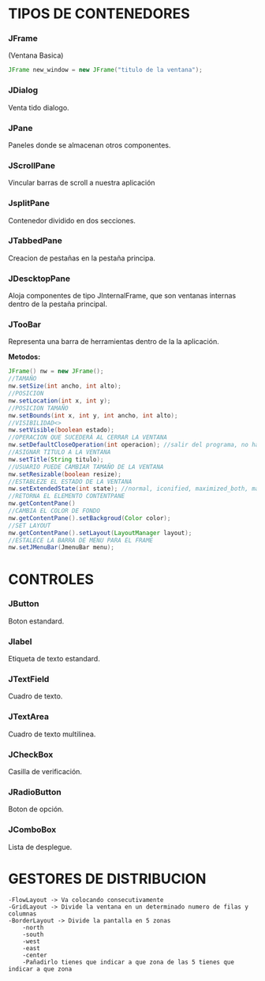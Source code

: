 # TIPOS DE CONTENEDORES
### JFrame 
(Ventana Basica)
```java
JFrame new_window = new JFrame("titulo de la ventana");
```
### JDialog 	
Venta tido dialogo.

### JPane
Paneles donde se almacenan otros componentes.

### JScrollPane
Vincular barras de scroll a nuestra aplicación

### JsplitPane
Contenedor dividido en dos secciones.

### JTabbedPane
Creacion de pestañas en la pestaña principa.

### JDescktopPane 
Aloja componentes de tipo JInternalFrame, que son ventanas internas dentro de la pestaña principal.

### JTooBar 
Representa una barra de herramientas dentro de la la aplicación. 

**Metodos:**
```java
JFrame() nw = new JFrame();
//TAMAÑO
nw.setSize(int ancho, int alto);
//POSICION
nw.setLocation(int x, int y);
//POSICION TAMAÑO
nw.setBounds(int x, int y, int ancho, int alto);
//VISIBILIDAD<>
nw.setVisible(boolean estado);
//OPERACION QUE SUCEDERÁ AL CERRAR LA VENTANA
nw.setDefaultCloseOperation(int operacion); //salir del programa, no hacer nada, ocultar la ventana, liberar recursos de la ventana
//ASIGNAR TITULO A LA VENTANA
nw.setTitle(String titulo);
//USUARIO PUEDE CAMBIAR TAMAÑO DE LA VENTANA
nw.setResizable(boolean resize);
//ESTABLEZE EL ESTADO DE LA VENTANA 
nw.setExtendedState(int state); //normal, iconified, maximized_both, maximized_horiz, maximized_vert
//RETORNA EL ELEMENTO CONTENTPANE
nw.getContentPane()
//CAMBIA EL COLOR DE FONDO
nw.getContentPane().setBackgroud(Color color);
//SET LAYOUT
nw.getContentPane().setLayout(LayoutManager layout);
//ESTALECE LA BARRA DE MENU PARA EL FRAME
nw.setJMenuBar(JmenuBar menu);
```

# CONTROLES
### JButton
Boton estandard.
### Jlabel
Etiqueta de texto estandard.
### JTextField
Cuadro de texto.
### JTextArea
Cuadro de texto multilinea.
### JCheckBox
Casilla de verificación.
### JRadioButton
Boton de opción.
### JComboBox
Lista de desplegue.



# GESTORES DE DISTRIBUCION
	-FlowLayout -> Va colocando consecutivamente
	-GridLayout -> Divide la ventana en un determinado numero de filas y columnas
	-BorderLayout -> Divide la pantalla en 5 zonas
		-north
		-south
		-west
		-east
		-center
		-Pañadirlo tienes que indicar a que zona de las 5 tienes que indicar a que zona